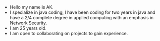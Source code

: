 * Hello my name is AK. 
* I specialize in java coding, I have been coding for two years in java and have a 2/4 complete degree in applied computing with an emphasis in Network Security.
* I am 25 years old.
* I am open to collaborating on projects to gain experience.
